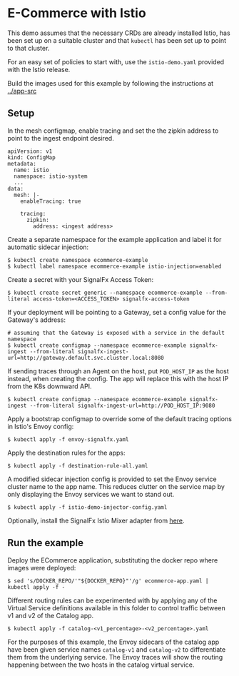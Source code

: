 # E-Commerce with Istio

This demo assumes that the necessary CRDs are already installed Istio, has been
set up on a suitable cluster and that `kubectl` has been set up to point to that
cluster.

For an easy set of policies to start with, use the `istio-demo.yaml` provided
with the Istio release.

Build the images used for this example by following the instructions at [../app-src](../app-src)

## Setup

In the mesh configmap, enable tracing and set the the zipkin address to point to the ingest
endpoint desired.

```
apiVersion: v1
kind: ConfigMap
metadata:
  name: istio
  namespace: istio-system
  ...
data:
  mesh: |-
    enableTracing: true

    tracing:
      zipkin:
        address: <ingest address>
```

Create a separate namespace for the example application and label it for automatic sidecar injection:

```
$ kubectl create namespace ecommerce-example
$ kubectl label namespace ecommerce-example istio-injection=enabled
```

Create a secret with your SignalFx Access Token:

    $ kubectl create secret generic --namespace ecommerce-example --from-literal access-token=<ACCESS_TOKEN> signalfx-access-token

If your deployment will be pointing to a Gateway, set a config value for the Gateway's address:

```
# assuming that the Gateway is exposed with a service in the default namespace
$ kubectl create configmap --namespace ecommerce-example signalfx-ingest --from-literal signalfx-ingest-url=http://gateway.default.svc.cluster.local:8080
```

If sending traces through an Agent on the host, put `POD_HOST_IP` as the host
instead, when creating the config. The app will replace this with the host IP from
the K8s downward API.

    $ kubectl create configmap --namespace ecommerce-example signalfx-ingest --from-literal signalfx-ingest-url=http://POD_HOST_IP:9080

Apply a bootstrap configmap to override some of the default tracing options in
Istio's Envoy config:

    $ kubectl apply -f envoy-signalfx.yaml

Apply the destination rules for the apps:

    $ kubectl apply -f destination-rule-all.yaml

A modified sidecar injection config is provided to set the Envoy service cluster name
to the app name. This reduces clutter on the service map by only displaying the
Envoy services we want to stand out.

    $ kubectl apply -f istio-demo-injector-config.yaml

Optionally, install the SignalFx Istio Mixer adapter from [here](https://github.com/signalfx/signalfx-istio-adapter).

## Run the example

Deploy the ECommerce application, substituting the docker repo where images were deployed:

    $ sed 's/DOCKER_REPO/'"${DOCKER_REPO}"'/g' ecommerce-app.yaml | kubectl apply -f -

Different routing rules can be experimented with by applying any of the Virtual
Service definitions available in this folder to control traffic between v1 and
v2 of the Catalog app.

    $ kubectl apply -f catalog-<v1_percentage>-<v2_percentage>.yaml

For the purposes of this example, the Envoy sidecars of the catalog app have
been given service names `catalog-v1` and `catalog-v2` to differentiate them
from the underlying service. The Envoy traces will show the routing happening
between the two hosts in the catalog virtual service.
